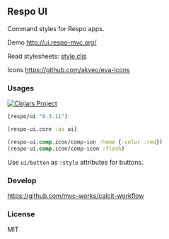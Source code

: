 
Respo UI
----

Command styles for Respo apps.

Demo http://ui.respo-mvc.org/

Read stylesheets: [style.cljs](https://github.com/Respo/respo-ui/blob/master/src/respo_ui/style.cljs)

Icons https://github.com/akveo/eva-icons

### Usages

[![Clojars Project](https://img.shields.io/clojars/v/respo/ui.svg)](https://clojars.org/respo/ui)

```clojure
[respo/ui "0.3.11"]
```

```clojure
[respo-ui.core :as ui]
```

```clojure
(respo-ui.comp.icon/comp-ion :home {:color :red})
(respo-ui.comp.icon/comp-icon :flash)
```

Use `ui/button` as `:style` attributes for buttons.

### Develop

https://github.com/mvc-works/calcit-workflow

### License

MIT
